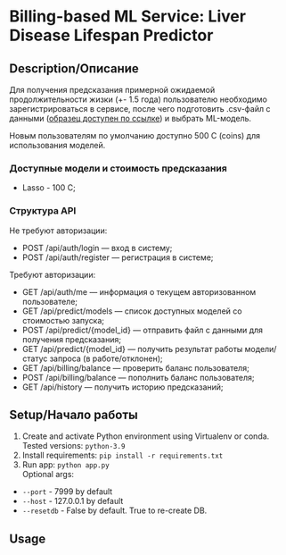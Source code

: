 # Billing-based ML Service: Liver Disease Lifespan Predictor

## Description/Описание

Для получения предсказания примерной ожидаемой продолжительности жизки (+- 1.5 года) пользователю необходимо зарегистрироваться в сервисе, после чего подготовить .csv-файл с данными ([образец доступен по ссылке](configs\input\cirrhosis.csv)) и выбрать ML-модель.

Новым пользователям по умолчанию доступно 500 C (coins) для использования моделей.

### Доступные модели и стоимость предсказания
- Lasso - 100 C;

### Структура API
Не требуют авторизации:
- POST /api/auth/login — вход в систему;
- POST /api/auth/register — регистрация в системе;

Требуют авторизации:

- GET /api/auth/me — информация о текущем авторизованном пользователе;
- GET /api/predict/models — список доступных моделей со стоимостью запуска;
- POST /api/predict/{model_id} — отправить файл с данными для получения предсказания;
- GET /api/predict/{model_id} — получить результат работы модели/статус запроса (в работе/отклонен);
- GET /api/billing/balance — проверить баланс пользователя;
- POST /api/billing/balance — пополнить баланс пользователя;
- GET /api/history — получить историю предсказаний;

## Setup/Начало работы

1. Create and activate Python environment using Virtualenv or conda. Tested versions: `python-3.9`
2. Install requirements: `pip install -r requirements.txt`
3. Run app: `python app.py`<br>Optional args:<br>
- `--port` - 7999 by default
- `--host` - 127.0.0.1 by default
- `--resetdb` - False by default. True to re-create DB.

## Usage
